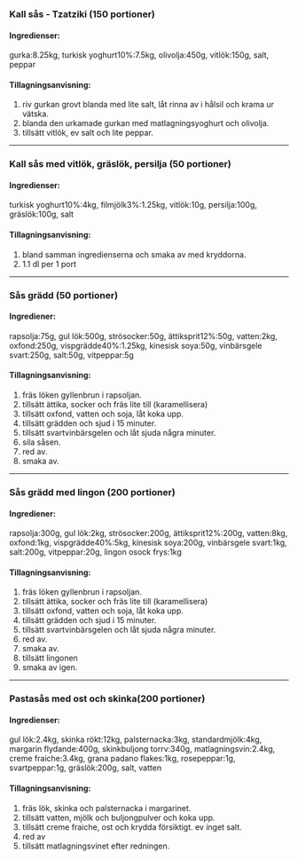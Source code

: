 ### Kall sås - Tzatziki (150 portioner)
#### Ingredienser:
gurka:8.25kg, turkisk yoghurt10%:7.5kg, olivolja:450g, vitlök:150g, salt, peppar

#### Tillagningsanvisning:
1. riv gurkan grovt blanda med lite salt, låt rinna av i hålsil och krama ur vätska.
2. blanda den urkamade gurkan med matlagningsyoghurt och olivolja.
3. tillsätt vitlök, ev salt och lite peppar.


--------
### Kall sås med vitlök, gräslök, persilja (50 portioner)
#### Ingredienser:
turkisk yoghurt10%:4kg, filmjölk3%:1.25kg, vitlök:10g, persilja:100g, gräslök:100g, salt

#### Tillagningsanvisning:
1. bland samman ingredienserna och smaka av med kryddorna.
2. 1.1 dl per 1 port


--------
### Sås grädd (50 portioner)
#### Ingrediener:
rapsolja:75g, gul lök:500g, strösocker:50g, ättiksprit12%:50g, vatten:2kg, oxfond:250g, vispgrädde40%:1.25kg, kinesisk soya:50g, vinbärsgele svart:250g, salt:50g, vitpeppar:5g

#### Tillagningsanvisning:
1. fräs löken gyllenbrun i rapsoljan.
2. tillsätt ättika, socker och fräs lite till (karamellisera)
3. tillsätt oxfond, vatten och soja, låt koka upp.
4. tillsätt grädden och sjud i 15 minuter.
5. tillsätt svartvinbärsgelen och låt sjuda några minuter.
6. sila såsen.
7. red av.
8. smaka av.


--------
### Sås grädd med lingon (200 portioner)
#### Ingrediener:
rapsolja:300g, gul lök:2kg, strösocker:200g, ättiksprit12%:200g, vatten:8kg, oxfond:1kg, vispgrädde40%:5kg, kinesisk soya:200g, vinbärsgele svart:1kg, salt:200g, vitpeppar:20g, lingon osock frys:1kg

#### Tillagningsanvisning:
1. fräs löken gyllenbrun i rapsoljan.
2. tillsätt ättika, socker och fräs lite till (karamellisera)
3. tillsätt oxfond, vatten och soja, låt koka upp.
4. tillsätt grädden och sjud i 15 minuter.
5. tillsätt svartvinbärsgelen och låt sjuda några minuter.
6. red av.
7. smaka av.
8. tillsätt lingonen
9. smaka av igen.


--------
### Pastasås med ost och skinka(200 portioner)
#### Ingredienser:
gul lök:2.4kg, skinka rökt:12kg, palsternacka:3kg, standardmjölk:4kg, margarin flydande:400g, skinkbuljong torrv:340g, matlagningsvin:2.4kg, creme fraiche:3.4kg, grana padano flakes:1kg, rosepeppar:1g, svartpeppar:1g, gräslök:200g, salt, vatten

#### Tillagningsanvisning:
1. fräs lök, skinka och palsternacka i margarinet.
2. tillsätt vatten, mjölk och buljongpulver och koka upp.
3. tillsätt creme fraiche, ost och krydda försiktigt. ev inget salt.
4. red av
5. tillsätt matlagningsvinet efter redningen.

